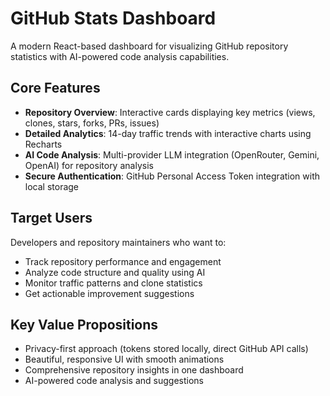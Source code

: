 # GitHub Stats Dashboard

A modern React-based dashboard for visualizing GitHub repository statistics with AI-powered code analysis capabilities.

## Core Features

- **Repository Overview**: Interactive cards displaying key metrics (views, clones, stars, forks, PRs, issues)
- **Detailed Analytics**: 14-day traffic trends with interactive charts using Recharts
- **AI Code Analysis**: Multi-provider LLM integration (OpenRouter, Gemini, OpenAI) for repository analysis
- **Secure Authentication**: GitHub Personal Access Token integration with local storage

## Target Users

Developers and repository maintainers who want to:
- Track repository performance and engagement
- Analyze code structure and quality using AI
- Monitor traffic patterns and clone statistics
- Get actionable improvement suggestions

## Key Value Propositions

- Privacy-first approach (tokens stored locally, direct GitHub API calls)
- Beautiful, responsive UI with smooth animations
- Comprehensive repository insights in one dashboard
- AI-powered code analysis and suggestions